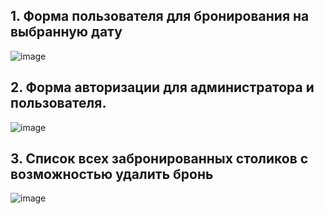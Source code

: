 ## 1. Форма пользователя для бронирования на выбранную дату
![image](https://user-images.githubusercontent.com/91527667/233087961-86ecc5fb-1484-488d-b247-18e415c734e7.png)
## 2. Форма авторизации для администратора и пользователя. 
![image](https://user-images.githubusercontent.com/91527667/233087742-641c0824-db8b-4e13-af5c-f97116565a58.png)
## 3. Список всех забронированных столиков с возможностью удалить бронь
![image](https://user-images.githubusercontent.com/91527667/233087333-743922ca-ddd4-4c5f-96a2-ba14577ea41f.png)
